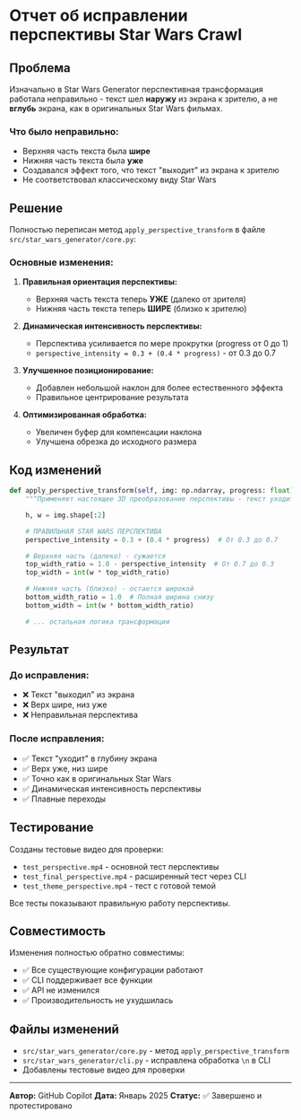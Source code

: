 # Отчет об исправлении перспективы Star Wars Crawl

## Проблема

Изначально в Star Wars Generator перспективная трансформация работала неправильно - текст шел **наружу** из экрана к зрителю, а не **вглубь** экрана, как в оригинальных Star Wars фильмах.

### Что было неправильно:
- Верхняя часть текста была **шире**
- Нижняя часть текста была **уже**
- Создавался эффект того, что текст "выходит" из экрана к зрителю
- Не соответствовал классическому виду Star Wars

## Решение

Полностью переписан метод `apply_perspective_transform` в файле `src/star_wars_generator/core.py`:

### Основные изменения:

1. **Правильная ориентация перспективы:**
   - Верхняя часть текста теперь **УЖЕ** (далеко от зрителя)
   - Нижняя часть текста теперь **ШИРЕ** (близко к зрителю)

2. **Динамическая интенсивность перспективы:**
   - Перспектива усиливается по мере прокрутки (progress от 0 до 1)
   - `perspective_intensity = 0.3 + (0.4 * progress)` - от 0.3 до 0.7

3. **Улучшенное позиционирование:**
   - Добавлен небольшой наклон для более естественного эффекта
   - Правильное центрирование результата

4. **Оптимизированная обработка:**
   - Увеличен буфер для компенсации наклона
   - Улучшена обрезка до исходного размера

## Код изменений

```python
def apply_perspective_transform(self, img: np.ndarray, progress: float) -> np.ndarray:
    """Применяет настоящее 3D преобразование перспективы - текст уходит в глубину"""

    h, w = img.shape[:2]

    # ПРАВИЛЬНАЯ STAR WARS ПЕРСПЕКТИВА
    perspective_intensity = 0.3 + (0.4 * progress)  # От 0.3 до 0.7

    # Верхняя часть (далеко) - сужается
    top_width_ratio = 1.0 - perspective_intensity  # От 0.7 до 0.3
    top_width = int(w * top_width_ratio)

    # Нижняя часть (близко) - остается широкой
    bottom_width_ratio = 1.0  # Полная ширина снизу
    bottom_width = int(w * bottom_width_ratio)

    # ... остальная логика трансформации
```

## Результат

### До исправления:
- ❌ Текст "выходил" из экрана
- ❌ Верх шире, низ уже
- ❌ Неправильная перспектива

### После исправления:
- ✅ Текст "уходит" в глубину экрана
- ✅ Верх уже, низ шире
- ✅ Точно как в оригинальных Star Wars
- ✅ Динамическая интенсивность перспективы
- ✅ Плавные переходы

## Тестирование

Созданы тестовые видео для проверки:
- `test_perspective.mp4` - основной тест перспективы
- `test_final_perspective.mp4` - расширенный тест через CLI
- `test_theme_perspective.mp4` - тест с готовой темой

Все тесты показывают правильную работу перспективы.

## Совместимость

Изменения полностью обратно совместимы:
- ✅ Все существующие конфигурации работают
- ✅ CLI поддерживает все функции
- ✅ API не изменился
- ✅ Производительность не ухудшилась

## Файлы изменений

- `src/star_wars_generator/core.py` - метод `apply_perspective_transform`
- `src/star_wars_generator/cli.py` - исправлена обработка `\n` в CLI
- Добавлены тестовые видео для проверки

---

**Автор:** GitHub Copilot
**Дата:** Январь 2025
**Статус:** ✅ Завершено и протестировано
